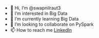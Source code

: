 - 👋 Hi, I’m @swapnilraut3
- 👀 I’m interested in Big Data
- 🌱 I’m currently learning Big Data
- 💞️ I’m looking to collaborate on PySpark
- 📫 How to reach me <a href="https://in.linkedin.com/in/swapnil-raut-a49a231b8">LinkedIn</a>
              

<!---
swapnilraut3/swapnilraut3 is a ✨ special ✨ repository because its `README.md` (this file) appears on your GitHub profile.
You can click the Preview link to take a look at your changes.
--->
